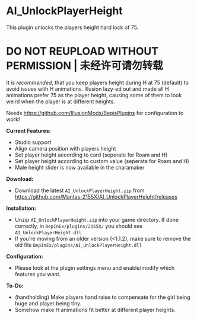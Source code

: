 # AI_UnlockPlayerHeight  
This plugin unlocks the players height hard lock of 75.  

# DO NOT REUPLOAD WITHOUT PERMISSION | 未经许可请勿转载  

It is *recommended*, that you keep players height during H at 75 (default) to avoid issues with H animations. 
Illusion lazy-ed out and made all H animations prefer 75 as the player height, causing some of them to look weird when the player is at different heights.  

Needs https://github.com/IllusionMods/BepisPlugins for configuration to work!

**Current Features:**  
* Studio support  
* Align camera position with players height  
* Set player height according to card (seperate for Roam and H)  
* Set player height according to custom value (seperate for Roam and H)  
* Male height slider is now available in the charamaker  

**Download:**  
* Download the latest `AI_UnlockPlayerHeight.zip` from https://github.com/Mantas-2155X/AI_UnlockPlayerHeight/releases  

**Installation:**  
* Unzip `AI_UnlockPlayerHeight.zip` into your game directory. If done correctly, in `BepInEx/plugins/2155X/` you should see `AI_UnlockPlayerHeight.dll`  
* If you're moving from an older version (<1.1.2), make sure to remove the old file `BepInEx/plugins/AI_UnlockPlayerHeight.dll`  

**Configuration:**  
* Please look at the plugin settings menu and enable/modify which features you want.  

**To-Do:**  
* (handholding) Make players hand raise to compensate for the girl being huge and player being tiny.  
* Somehow make H animations fit better at different player heights.  
